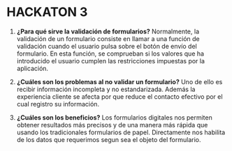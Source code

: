 **HACKATON 3**
=

1. **¿Para qué sirve la validación de formularios?**
Normalmente, la validación de un formulario consiste en llamar a una función de validación cuando el usuario pulsa sobre el botón de envío del formulario. En esta función, se comprueban si los valores que ha introducido el usuario cumplen las restricciones impuestas por la aplicación.

2. **¿Cuáles son los problemas al no validar un formulario?**
Uno de ello es recibir información incompleta y no estandarizada. Además la experiencia cliente se afecta por que reduce el contacto efectivo por el cual registro su información.

3. **¿Cuáles son los beneficios?**
Los formularios digitales nos permiten obtener resultados más precisos y de una manera más rápida que usando los tradicionales formularios de papel. Directamente nos habilita de los datos que requerimos segun sea el objeto del formulario.
